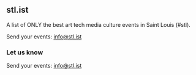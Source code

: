 ## stl.ist

A list of ONLY the best art tech media culture events in Saint Louis (#stl).

Send your events: <a href="mail:info@stl.ist">info@stl.ist</a>

### Let us know

Send your events: <a href="mail:info@stl.ist">info@stl.ist</a>
